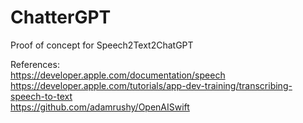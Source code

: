 # ChatterGPT
Proof of concept for Speech2Text2ChatGPT

References: \
https://developer.apple.com/documentation/speech \
https://developer.apple.com/tutorials/app-dev-training/transcribing-speech-to-text \
https://github.com/adamrushy/OpenAISwift
